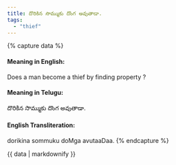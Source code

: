 ```yaml
---
title: దొరికిన సొమ్ముకు దొంగ అవుతాడా.
tags:
  - "thief"
---
```


{% capture data %}
#### Meaning in English:
Does a man become a thief by finding property ?

#### Meaning in Telugu:
దొరికిన సొమ్ముకు దొంగ అవుతాడా.

#### English Transliteration:
dorikina sommuku doMga avutaaDaa.
{% endcapture %}

<div class="notice">{{ data | markdownify }}</div>

